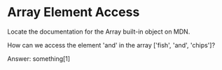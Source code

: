 # Array Element Access


Locate the documentation for the Array built-in object on MDN.

How can we access the element 'and' in the array ['fish', 'and', 'chips']?

Answer: something[1] 
